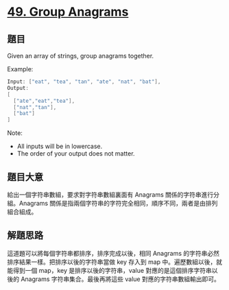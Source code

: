 # [49. Group Anagrams](https://leetcode.com/problems/group-anagrams/)

## 題目

Given an array of strings, group anagrams together.


Example:

```c
Input: ["eat", "tea", "tan", "ate", "nat", "bat"],
Output:
[
  ["ate","eat","tea"],
  ["nat","tan"],
  ["bat"]
]
```

Note:

- All inputs will be in lowercase.
- The order of your output does not matter.

## 題目大意

給出一個字符串數組，要求對字符串數組裏面有 Anagrams 關係的字符串進行分組。Anagrams 關係是指兩個字符串的字符完全相同，順序不同，兩者是由排列組合組成。

## 解題思路

這道題可以將每個字符串都排序，排序完成以後，相同 Anagrams 的字符串必然排序結果一樣。把排序以後的字符串當做 key 存入到 map 中。遍歷數組以後，就能得到一個 map，key 是排序以後的字符串，value 對應的是這個排序字符串以後的 Anagrams 字符串集合。最後再將這些 value 對應的字符串數組輸出即可。
